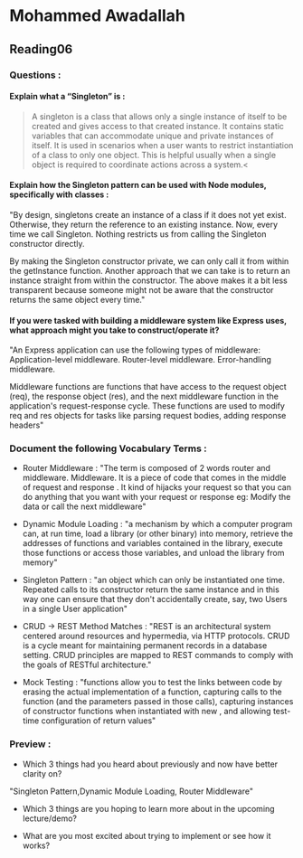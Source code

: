 # Mohammed Awadallah
## Reading06
### Questions : 

#### Explain what a “Singleton” is : 
> A singleton is a class that allows only a single instance of itself to be created and gives access to that created instance. It contains static variables that can accommodate unique and private instances of itself. It is used in scenarios when a user wants to restrict instantiation of a class to only one object. This is helpful usually when a single object is required to coordinate actions across a system.<

#### Explain how the Singleton pattern can be used with Node modules, specifically with classes : 
"By design, singletons create an instance of a class if it does not yet exist. Otherwise, they return the reference to an existing instance. Now, every time we call Singleton. Nothing restricts us from calling the Singleton constructor directly.

By making the Singleton constructor private, we can only call it from within the getInstance function. Another approach that we can take is to return an instance straight from within the constructor. The above makes it a bit less transparent because someone might not be aware that the constructor returns the same object every time."

#### If you were tasked with building a middleware system like Express uses, what approach might you take to construct/operate it?

"An Express application can use the following types of middleware: Application-level middleware. Router-level middleware. Error-handling middleware.

Middleware functions are functions that have access to the request object (req), the response object (res), and the next middleware function in the application's request-response cycle. These functions are used to modify req and res objects for tasks like parsing request bodies, adding response headers"

### Document the following Vocabulary Terms : 
* Router Middleware : "The term is composed of 2 words router and middleware. Middleware. It is a piece of code that comes in the middle of request and response . It kind of hijacks your request so that you can do anything that you want with your request or response eg: Modify the data or call the next middleware"

* Dynamic Module Loading : "a mechanism by which a computer program can, at run time, load a library (or other binary) into memory, retrieve the addresses of functions and variables contained in the library, execute those functions or access those variables, and unload the library from memory"

* Singleton Pattern : "an object which can only be instantiated one time. Repeated calls to its constructor return the same instance and in this way one can ensure that they don't accidentally create, say, two Users in a single User application"

* CRUD -> REST Method Matches : "REST is an architectural system centered around resources and hypermedia, via HTTP protocols. CRUD is a cycle meant for maintaining permanent records in a database setting. CRUD principles are mapped to REST commands to comply with the goals of RESTful architecture."

* Mock Testing : "functions allow you to test the links between code by erasing the actual implementation of a function, capturing calls to the function (and the parameters passed in those calls), capturing instances of constructor functions when instantiated with new , and allowing test-time configuration of return values"


### Preview : 

* Which 3 things had you heard about previously and now have better clarity on? 

"Singleton Pattern,Dynamic Module Loading, Router Middleware"

* Which 3 things are you hoping to learn more about in the upcoming lecture/demo?

* What are you most excited about trying to implement or see how it works?
